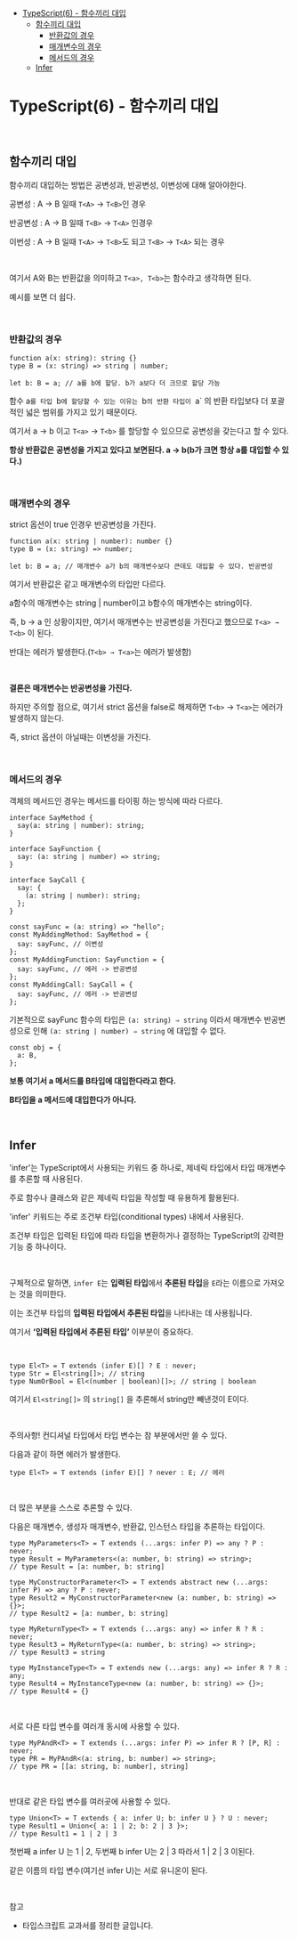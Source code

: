 - [TypeScript(6) - 함수끼리 대입](#typescript6---함수끼리-대입)
  - [함수끼리 대입](#함수끼리-대입)
    - [반환값의 경우](#반환값의-경우)
    - [매개변수의 경우](#매개변수의-경우)
    - [메서드의 경우](#메서드의-경우)
  - [Infer](#infer)

# TypeScript(6) - 함수끼리 대입

<br>

## 함수끼리 대입

함수끼리 대입하는 방법은 공변성과, 반공변성, 이변성에 대해 알아야한다.

공변성 : A → B 일때 `T<A>` → `T<B>`인 경우

반공변성 : A → B 일때 `T<B>` → `T<A>` 인경우

이번성 : A → B 일때 `T<A>` → `T<B>`도 되고 `T<B>` → `T<A>` 되는 경우

<br>

여기서 A와 B는 반환값을 의미하고 `T<a>, T<b>`는 함수라고 생각하면 된다.

예시를 보면 더 쉽다.

<br>

### 반환값의 경우

```tsx
function a(x: string): string {}
type B = (x: string) => string | number;

let b: B = a; // a를 b에 할당. b가 a보다 더 크므로 할당 가능
```

함수 a`를 타입 `b`에 할당할 수 있는 이유는 `b`의 반환 타입이 `a` 의 반환 타입보다 더 포괄적인 넓은 범위를 가지고 있기 때문이다.

여기서 a → b 이고 `T<a>` → `T<b>` 를 할당할 수 있으므로 공변성을 갖는다고 할 수 있다.

**항상 반환값은 공변성을 가지고 있다고 보면된다. a → b(b가 크면 항상 a를 대입할 수 있다.)**

<br>

### 매개변수의 경우

strict 옵션이 true 인경우 반공변성을 가진다.

```tsx
function a(x: string | number): number {}
type B = (x: string) => number;

let b: B = a; // 매개변수 a가 b의 매개변수보다 큰데도 대입할 수 있다. 반공변성
```

여기서 반환값은 같고 매개변수의 타입만 다르다.

a함수의 매개변수는 string | number이고 b함수의 매개변수는 string이다.

즉, b → a 인 상황이지만, 여기서 매개변수는 반공변성을 가진다고 했으므로 `T<a> → T<b>` 이 된다.

반대는 에러가 발생한다.(`T<b> → T<a>`는 에러가 발생함)

<br>

**결론은 매개변수는 반공변성을 가진다.**

하지만 주의할 점으로, 여기서 strict 옵션을 false로 해제하면 `T<b>` → `T<a>`는 에러가 발생하지 않는다.

즉, strict 옵션이 아닐때는 이변성을 가진다.

<br>

### 메서드의 경우

객체의 메서드인 경우는 메서드를 타이핑 하는 방식에 따라 다르다.

```tsx
interface SayMethod {
  say(a: string | number): string;
}

interface SayFunction {
  say: (a: string | number) => string;
}

interface SayCall {
  say: {
    (a: string | number): string;
  };
}

const sayFunc = (a: string) => "hello";
const MyAddingMethod: SayMethod = {
  say: sayFunc, // 이변성
};
const MyAddingFunction: SayFunction = {
  say: sayFunc, // 에러 -> 반공변성
};
const MyAddingCall: SayCall = {
  say: sayFunc, // 에러 -> 반공변성
};
```

기본적으로 sayFunc 함수의 타입은 `(a: string) ⇒ string` 이라서 매개변수 반공변성으로 인해 `(a: string | number) ⇒ string` 에 대입할 수 없다.

```tsx
const obj = {
  a: B,
};
```

**보통 여기서 a 메서드를 B타입에 대입한다라고 한다.**

**B타입을 a 메서드에 대입한다가 아니다.**

<br>

## Infer

'infer'는 TypeScript에서 사용되는 키워드 중 하나로, 제네릭 타입에서 타입 매개변수를 추론할 때 사용된다.

주로 함수나 클래스와 같은 제네릭 타입을 작성할 때 유용하게 활용된다.

'infer' 키워드는 주로 조건부 타입(conditional types) 내에서 사용된다.

조건부 타입은 입력된 타입에 따라 타입을 변환하거나 결정하는 TypeScript의 강력한 기능 중 하나이다.

<br>

구체적으로 말하면, `infer E`는 **입력된 타입**에서 **추론된 타입**을 `E`라는 이름으로 가져오는 것을 의미한다.

이는 조건부 타입의 **입력된 타입에서 추론된 타입**을 나타내는 데 사용됩니다.

여기서 **‘입력된 타입에서 추론된 타입’** 이부분이 중요하다.

<br>

```tsx
type El<T> = T extends (infer E)[] ? E : never;
type Str = El<string[]>; // string
type NumOrBool = El<(number | boolean)[]>; // string | boolean
```

여기서 `El<string[]>` 의 `string[]` 을 추론해서 string만 빼낸것이 E이다.

<br>

주의사항! 컨디셔널 타입에서 타입 변수는 참 부분에서만 쓸 수 있다.

다음과 같이 하면 에러가 발생한다.

```tsx
type El<T> = T extends (infer E)[] ? never : E; // 에러
```

<br>

더 많은 부분을 스스로 추론할 수 있다.

다음은 매개변수, 생성자 매개변수, 반환값, 인스턴스 타입을 추론하는 타입이다.

```tsx
type MyParameters<T> = T extends (...args: infer P) => any ? P : never;
type Result = MyParameters<(a: number, b: string) => string>;
// type Result = [a: number, b: string]

type MyConstructorParameter<T> = T extends abstract new (...args: infer P) => any ? P : never;
type Result2 = MyConstructorParameter<new (a: number, b: string) => {}>;
// type Result2 = [a: number, b: string]

type MyReturnType<T> = T extends (...args: any) => infer R ? R : never;
type Result3 = MyReturnType<(a: number, b: string) => string>;
// type Result3 = string

type MyInstanceType<T> = T extends new (...args: any) => infer R ? R : any;
type Result4 = MyInstanceType<new (a: number, b: string) => {}>;
// type Result4 = {}
```

<br>

서로 다른 타입 변수를 여러개 동시에 사용할 수 있다.

```tsx
type MyPAndR<T> = T extends (...args: infer P) => infer R ? [P, R] : never;
type PR = MyPAndR<(a: string, b: number) => string>;
// type PR = [[a: string, b: number], string]
```

<br>

반대로 같은 타입 변수를 여러곳에 사용할 수 있다.

```tsx
type Union<T> = T extends { a: infer U; b: infer U } ? U : never;
type Result1 = Union<{ a: 1 | 2; b: 2 | 3 }>;
// type Result1 = 1 | 2 | 3
```

첫번째 a infer U 는 1 | 2, 두번째 b infer U는 2 | 3 따라서 1 | 2 | 3 이된다.

같은 이름의 타입 변수(여기선 infer U)는 서로 유니온이 된다.

<br>

참고

- 타입스크립트 교과서를 정리한 글입니다.
